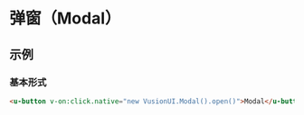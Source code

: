 # 弹窗（Modal）

## 示例
### 基本形式

<div id="app"></div>

``` html
<u-button v-on:click.native="new VusionUI.Modal().open()">Modal</u-button>
```
